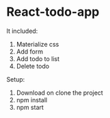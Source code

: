 # React-todo-app

It included:
1. Materialize css
2. Add form
3. Add todo to list
4. Delete todo

Setup:
1. Download on clone the project
2. npm install
3. npm start
